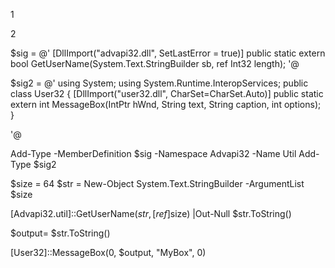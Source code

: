 1


2

$sig = @'
[DllImport("advapi32.dll", SetLastError = true)]
public static extern bool GetUserName(System.Text.StringBuilder sb, ref Int32 length);
'@

$sig2 = @'
using System;
using System.Runtime.InteropServices;
public class User32 {
[DllImport("user32.dll", CharSet=CharSet.Auto)]
public static extern int MessageBox(IntPtr hWnd, String text,
String caption, int options);
}

'@

Add-Type -MemberDefinition $sig -Namespace Advapi32 -Name Util
Add-Type $sig2

$size = 64
$str = New-Object System.Text.StringBuilder -ArgumentList $size

[Advapi32.util]::GetUserName($str, [ref]$size) |Out-Null
$str.ToString()

$output= $str.ToString()

[User32]::MessageBox(0, $output, "MyBox", 0)